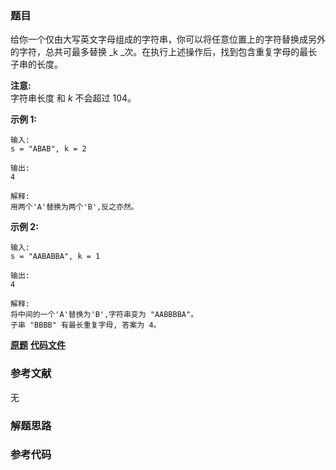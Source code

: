 ### 题目
给你一个仅由大写英文字母组成的字符串，你可以将任意位置上的字符替换成另外的字符，总共可最多替换  _k
_次。在执行上述操作后，找到包含重复字母的最长子串的长度。

**注意:**  
字符串长度 和 _k_ 不会超过 104。

**示例 1:**

    
    
    输入:
    s = "ABAB", k = 2
    
    输出:
    4
    
    解释:
    用两个'A'替换为两个'B',反之亦然。
    

**示例 2:**

    
    
    输入:
    s = "AABABBA", k = 1
    
    输出:
    4
    
    解释:
    将中间的一个'A'替换为'B',字符串变为 "AABBBBA"。
    子串 "BBBB" 有最长重复字母, 答案为 4。
    

 **[原题](https://leetcode-cn.com/problems/longest-repeating-character-replacement/)**    **[代码文件]()**


### 参考文献
无

### 解题思路




### 参考代码

```go


```




